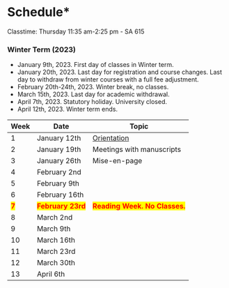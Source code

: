 # Schedule\*

Classtime: Thursday 11:35 am-2:25 pm - SA 615

### Winter Term (2023)

* January 9th, 2023. First day of classes in Winter term.
* January 20th, 2023. Last day for registration and course changes. Last day to withdraw from  winter courses with a full fee adjustment.
* February 20th-24th, 2023. Winter break, no classes.
* March 15th, 2023. Last day for academic withdrawal.
* April 7th, 2023. Statutory holiday. University closed.
* April 12th, 2023. Winter term ends.



| Week                                  | Date                                              | Topic                                                         |
| ------------------------------------- | ------------------------------------------------- | ------------------------------------------------------------- |
| 1                                     | January 12th                                      | [Orientation](fundamentals/orientation.md)                    |
| 2                                     | January 19th                                      | Meetings with manuscripts                                     |
| 3                                     | January 26th                                      | Mise-en-page                                                  |
| 4                                     | February 2nd                                      |                                                               |
| 5                                     | February 9th                                      |                                                               |
| 6                                     | February 16th                                     |                                                               |
| <mark style="color:red;">**7**</mark> | <mark style="color:red;">**February 23rd**</mark> | <mark style="color:red;">**Reading Week. No Classes.**</mark> |
| 8                                     | March 2nd                                         |                                                               |
| 9                                     | March 9th                                         |                                                               |
| 10                                    | March 16th                                        |                                                               |
| 11                                    | March 23rd                                        |                                                               |
| 12                                    | March 30th                                        |                                                               |
| 13                                    | April 6th                                         |                                                               |
